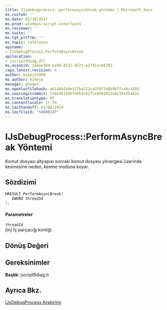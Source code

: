 ```yaml
---
title: Ijsdebugprocess::performasyncbreak yöntemi | Microsoft Docs
ms.custom: ''
ms.date: 01/18/2017
ms.prod: windows-script-interfaces
ms.reviewer: ''
ms.suite: ''
ms.tgt_pltfrm: ''
ms.topic: reference
apiname:
- IJsDebugProcess.PerformAsyncBreak
apilocation:
- jscript9diag.dll
ms.assetid: 2a6ee369-ea99-4332-8521-a1741ccb6292
caps.latest.revision: 4
author: mikejo5000
ms.author: mikejo
manager: ghogen
ms.openlocfilehash: a614bbfdde117ba223ca3f8f3d8b9b77c44c4393
ms.sourcegitcommit: 116e9614867e0b3c627ce9001012a4c39435a42b
ms.translationtype: MT
ms.contentlocale: tr-TR
ms.lasthandoff: 01/08/2019
ms.locfileid: "54089147"
---
```

# <a name="ijsdebugprocessperformasyncbreak-method"></a>IJsDebugProcess::PerformAsyncBreak Yöntemi
Komut dosyası altyapısı sonraki komut dosyası yönergesi üzerinde kesmesine neden, kesme moduna koyar.  
  
## <a name="syntax"></a>Sözdizimi  
  
```cpp
HRESULT PerformAsyncBreak(  
   DWORD threadId  
);  
```  
  
#### <a name="parameters"></a>Parametreler  
 `threadId`  
 [in] İş parçacığı kimliği.  
  
## <a name="return-value"></a>Dönüş Değeri  
  
## <a name="requirements"></a>Gereksinimler  
 **Başlık:** jscript9diag.h  
  
## <a name="see-also"></a>Ayrıca Bkz.  
 [IJsDebugProcess Arabirimi](../../winscript/reference/ijsdebugprocess-interface.md)